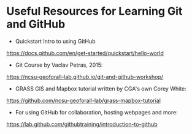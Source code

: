# Useful Resources for Learning Git and GitHub

* Quickstart Intro to using GitHub

https://docs.github.com/en/get-started/quickstart/hello-world

* Git Course by Vaclav Petras, 2015:

https://ncsu-geoforall-lab.github.io/git-and-github-workshop/

* GRASS GIS and Mapbox tutorial written by CGA's own Corey White:

https://github.com/ncsu-geoforall-lab/grass-mapbox-tutorial

* For using GitHub for collaboration, hosting webpages and more:

https://lab.github.com/githubtraining/introduction-to-github

